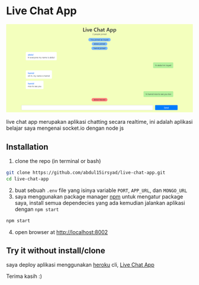 # Live Chat App
![Live Chat App Page](https://github.com/abdul15irsyad/live-chat-app/blob/master/public/img/live-chat-app.png?raw=true)

live chat app merupakan aplikasi chatting secara realtime, ini adalah aplikasi belajar saya mengenai socket.io dengan node js
## Installation
1. clone the repo (in terminal or bash)
```bash
git clone https://github.com/abdul15irsyad/live-chat-app.git
cd live-chat-app
```
2. buat sebuah `.env` file yang isinya variable `PORT`, `APP_URL`, dan `MONGO_URL`
3. saya menggunakan package manager [npm](https://www.npmjs.com/) untuk mengatur package saya, install semua dependecies yang ada kemudian jalankan aplikasi dengan `npm start`
```bash
npm start
```
4. open browser at [http://localhost:8002](http://localhost:8002)
## Try it without install/clone
saya deploy aplikasi menggunakan [heroku](https://www.heroku.com) cli, [Live Chat App](https://live-chat-app-abdul.herokuapp.com)

Terima kasih :)